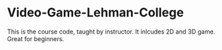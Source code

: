 # Video-Game-Lehman-College

This is the course code, taught by instructor. 
It inlcudes 2D and 3D game. 
Great for beginners.
